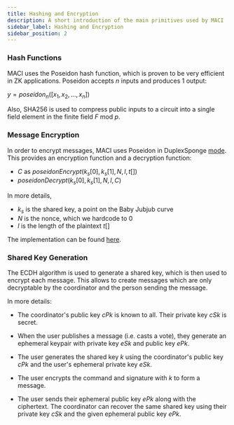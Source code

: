 ```yaml
---
title: Hashing and Encryption
description: A short introduction of the main primitives used by MACI
sidebar_label: Hashing and Encryption
sidebar_position: 2
---
```


### Hash Functions

MACI uses the Poseidon hash function, which is proven to be very efficient in ZK applications. Poseidon accepts $n$ inputs and produces 1 output:

$y = poseidon_n([x_1, x_2, ..., x_n])$

Also, SHA256 is used to compress public inputs to a circuit into a single field element in the finite field $F$ mod $p$.

### Message Encryption

In order to encrypt messages, MACI uses Poseidon in DuplexSponge [mode](https://dusk.network/uploads/Encryption-with-Poseidon.pdf). This provides an encryption function and a decryption function:

- $C$ as $poseidonEncrypt(k_s[0], k_s[1], N, l, t[])$
- $poseidonDecrypt(k_s[0], k_s[1], N, l, C)$

In more details,

- $k_s$ is the shared key, a point on the Baby Jubjub curve
- $N$ is the nonce, which we hardcode to 0
- $l$ is the length of the plaintext $t[]$

The implementation can be found [here](https://github.com/privacy-scaling-explorations/zk-kit/tree/main/packages/poseidon-cipher).

### Shared Key Generation

The ECDH algorithm is used to generate a shared key, which is then used to encrypt each message. This allows to create messages which are only decryptable by the coordinator and the person sending the message.

In more details:

- The coordinator's public key $cPk$ is known to all. Their private key $cSk$ is secret.

- When the user publishes a message (i.e. casts a vote), they generate an ephemeral keypair with private key $eSk$ and public key $ePk$.

- The user generates the shared key $k$ using the coordinator's public key $cPk$ and the user's ephemeral private key $eSk$.

- The user encrypts the command and signature with $k$ to form a message.

- The user sends their ephemeral public key $ePk$ along with the ciphertext. The coordinator can recover the same shared key using their private key $cSk$ and the given ephemeral public key $ePk$.
